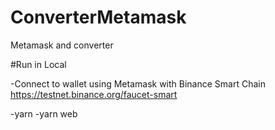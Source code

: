 # ConverterMetamask
Metamask and converter

#Run in Local

-Connect to wallet using Metamask with Binance Smart Chain https://testnet.binance.org/faucet-smart

-yarn -yarn web
